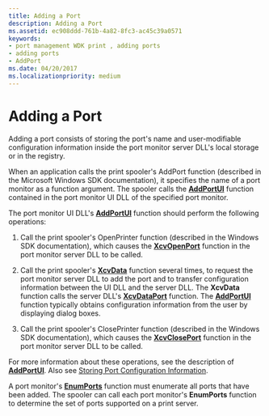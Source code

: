 ```yaml
---
title: Adding a Port
description: Adding a Port
ms.assetid: ec908ddd-761b-4a82-8fc3-ac45c39a0571
keywords:
- port management WDK print , adding ports
- adding ports
- AddPort
ms.date: 04/20/2017
ms.localizationpriority: medium
---
```


# Adding a Port





Adding a port consists of storing the port's name and user-modifiable configuration information inside the port monitor server DLL's local storage or in the registry.

When an application calls the print spooler's AddPort function (described in the Microsoft Windows SDK documentation), it specifies the name of a port monitor as a function argument. The spooler calls the [**AddPortUI**](https://docs.microsoft.com/windows-hardware/drivers/ddi/winsplp/nf-winsplp-addportui) function contained in the port monitor UI DLL of the specified port monitor.

The port monitor UI DLL's [**AddPortUI**](https://docs.microsoft.com/windows-hardware/drivers/ddi/winsplp/nf-winsplp-addportui) function should perform the following operations:

1.  Call the print spooler's OpenPrinter function (described in the Windows SDK documentation), which causes the [**XcvOpenPort**](https://docs.microsoft.com/windows-hardware/drivers/ddi/winsplp/nf-winsplp-xcvopenport) function in the port monitor server DLL to be called.

2.  Call the print spooler's [**XcvData**](https://docs.microsoft.com/previous-versions/ff564255(v=vs.85)) function several times, to request the port monitor server DLL to add the port and to transfer configuration information between the UI DLL and the server DLL. The **XcvData** function calls the server DLL's [**XcvDataPort**](https://docs.microsoft.com/windows-hardware/drivers/ddi/winsplp/nf-winsplp-xcvdataport) function. The [**AddPortUI**](https://docs.microsoft.com/windows-hardware/drivers/ddi/winsplp/nf-winsplp-addportui) function typically obtains configuration information from the user by displaying dialog boxes.

3.  Call the print spooler's ClosePrinter function (described in the Windows SDK documentation), which causes the [**XcvClosePort**](https://docs.microsoft.com/windows-hardware/drivers/ddi/winsplp/nf-winsplp-xcvcloseport) function in the port monitor server DLL to be called.

For more information about these operations, see the description of [**AddPortUI**](https://docs.microsoft.com/windows-hardware/drivers/ddi/winsplp/nf-winsplp-addportui). Also see [Storing Port Configuration Information](storing-port-configuration-information.md).

A port monitor's [**EnumPorts**](https://docs.microsoft.com/previous-versions/ff548754(v=vs.85)) function must enumerate all ports that have been added. The spooler can call each port monitor's **EnumPorts** function to determine the set of ports supported on a print server.

 

 




